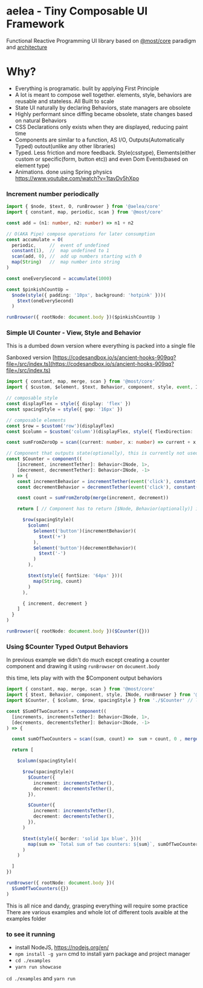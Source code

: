 # aelea - Tiny Composable UI Framework

Functional Reactive Programming UI library based on [@most/core](https://github.com/mostjs/core) paradigm and [architecture](https://github.com/cujojs/most/wiki/Architecture)

# Why?

- Everything is programatic. bulit by applying First Principle
- A lot is meant to compose well together. elements, style, behaviors are reusable and stateless. All Built to scale
- State UI naturally by declaring Behaviors, state managers are obsolete
- Highly performant since diffing became obsolete, state changes based on natural Behaviors
- CSS Declarations only exists when they are displayed, reducing paint time
- Components are similar to a function, AS I/O, Outputs(Automatically Typed) outout(unlike any other libraries)
- Typed. Less friction and more feedback. Style(csstype), Elements(either custom or specific(form, button etc)) and even Dom Events(based on element type)
- Animations. done using Spring physics <https://www.youtube.com/watch?v=1tavDv5hXpo>

### Increment number periodically

```typescript
import { $node, $text, O, runBrowser } from '@aelea/core'
import { constant, map, periodic, scan } from '@most/core'

const add = (n1: number, n2: number) => n1 + n2

// O(AKA Pipe) compose operations for later consumption
const accumulate = O(
  periodic,     //  event of undefined
  constant(1),  //  map undefined to 1
  scan(add, 0), //  add up numbers starting with 0
  map(String)   //  map number into string
)

const oneEverySecond = accumulate(1000)

const $pinkishCountUp =
  $node(style({ padding: '10px', background: 'hotpink' }))(
    $text(oneEverySecond)
  )

runBrowser({ rootNode: document.body })($pinkishCountUp )
```

### Simple UI Counter - View, Style and Behavior

This is a dumbed down version where everything is packed into a single file

Sanboxed version [https://codesandbox.io/s/ancient-hooks-909qq?file=/src/index.ts](https://codesandbox.io/s/ancient-hooks-909qq?file=/src/index.ts)

```typescript
import { constant, map, merge, scan } from '@most/core'
import { $custom, $element, $text, Behavior, component, style, event, INode, runBrowser } from '@aelea/core'

// composable style
const displayFlex = style({ display: 'flex' })
const spacingStyle = style({ gap: '16px' })

// composable elements
const $row = $custom('row')(displayFlex)
const $column = $custom('column')(displayFlex, style({ flexDirection: 'column' }))

const sumFromZeroOp = scan((current: number, x: number) => current + x, 0)

// Component that outputs state(optionally), this is currently not used anywhere, see next example to see it being consumed
const $Counter = component((
    [increment, incrementTether]: Behavior<INode, 1>,
    [decrement, decrementTether]: Behavior<INode, -1>
  ) => {
    const incrementBehavior = incrementTether(event('click'), constant(1))
    const decrementBehavior = decrementTether(event('click'), constant(-1))

    const count = sumFromZeroOp(merge(increment, decrement))

    return [ // Component has to return [$Node, Behavior(optionally)] in the next example we will use these outputted behaviors

      $row(spacingStyle)(
        $column(
          $element('button')(incrementBehavior)(
            $text('+')
          ),
          $element('button')(decrementBehavior)(
            $text('-')
          )
        ),

        $text(style({ fontSize: '64px' }))(
          map(String, count)
        )
      ),

      { increment, decrement }
    ]
  }
)

runBrowser({ rootNode: document.body })($Counter({}))


```

### Using $Counter Typed Output Behaviors

In previous example we didn't do much except creating a counter component and drawing it using `runBrowser` on `document.body`

this time, lets play with with the $Component output behaviors

```typescript
import { constant, map, merge, scan } from '@most/core'
import { $text, Behavior, component, style, INode, runBrowser } from '@aelea/core'
import $Counter, { $column, $row, spacingStyle } from './$Counter' // lets assume we default export $Counter and a few reusable $node's and style instead

const $SumOfTwoCounters = component((
  [increments, incrementsTether]: Behavior<INode, 1>,
  [decrements, decrementsTether]: Behavior<INode, -1>
) => {

  const sumOfTwoCounters = scan((sum, count) =>  sum + count, 0 , merge(increments, decrements))

  return [

    $column(spacingStyle)(

      $row(spacingStyle)(
        $Counter({
          increment: incrementsTether(),
          decrement: decrementsTether(),
        }),

        $Counter({
          increment: incrementsTether(),
          decrement: decrementsTether(),
        }),
      )

      $text(style({ border: 'solid 1px blue', }))(
        map(sum => `Total sum of two counters: ${sum}`, sumOfTwoCounters)
      )
    )

  ]
})

runBrowser({ rootNode: document.body })(
  $SumOfTwoCounters({})
)

```

This is all nice and dandy, grasping everything will require some practice
There are various examples and whole lot of different tools avaible at the examples folder

### to see it running

- install NodeJS, <https://nodejs.org/en/>
- `npm install -g yarn` cmd to install yarn package and project manager
- `cd ./examples`
- `yarn run showcase`

`cd ./examples` and `yarn run`
